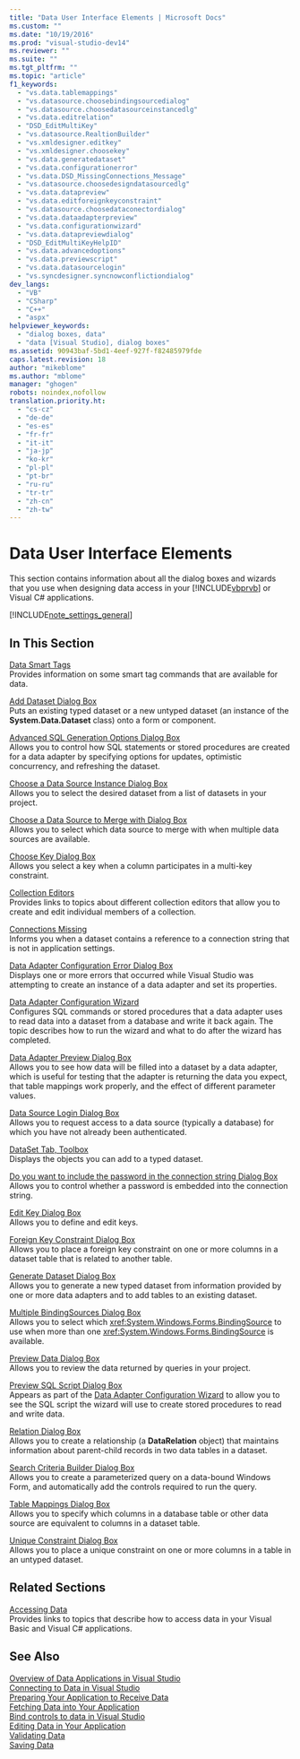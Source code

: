 ```yaml
---
title: "Data User Interface Elements | Microsoft Docs"
ms.custom: ""
ms.date: "10/19/2016"
ms.prod: "visual-studio-dev14"
ms.reviewer: ""
ms.suite: ""
ms.tgt_pltfrm: ""
ms.topic: "article"
f1_keywords: 
  - "vs.data.tablemappings"
  - "vs.datasource.choosebindingsourcedialog"
  - "vs.datasource.choosedatasourceinstancedlg"
  - "vs.data.editrelation"
  - "DSD_EditMultiKey"
  - "vs.datasource.RealtionBuilder"
  - "vs.xmldesigner.editkey"
  - "vs.xmldesigner.choosekey"
  - "vs.data.generatedataset"
  - "vs.data.configurationerror"
  - "vs.data.DSD_MissingConnections_Message"
  - "vs.datasource.choosedesigndatasourcedlg"
  - "vs.data.datapreview"
  - "vs.data.editforeignkeyconstraint"
  - "vs.datasource.choosedataconectordialog"
  - "vs.data.dataadapterpreview"
  - "vs.data.configurationwizard"
  - "vs.data.datapreviewdialog"
  - "DSD_EditMultiKeyHelpID"
  - "vs.data.advancedoptions"
  - "vs.data.previewscript"
  - "vs.data.datasourcelogin"
  - "vs.syncdesigner.syncnowconflictiondialog"
dev_langs: 
  - "VB"
  - "CSharp"
  - "C++"
  - "aspx"
helpviewer_keywords: 
  - "dialog boxes, data"
  - "data [Visual Studio], dialog boxes"
ms.assetid: 90943baf-5bd1-4eef-927f-f82485979fde
caps.latest.revision: 18
author: "mikeblome"
ms.author: "mblome"
manager: "ghogen"
robots: noindex,nofollow
translation.priority.ht: 
  - "cs-cz"
  - "de-de"
  - "es-es"
  - "fr-fr"
  - "it-it"
  - "ja-jp"
  - "ko-kr"
  - "pl-pl"
  - "pt-br"
  - "ru-ru"
  - "tr-tr"
  - "zh-cn"
  - "zh-tw"
---
```

# Data User Interface Elements
This section contains information about all the dialog boxes and wizards that you use when designing data access in your [!INCLUDE[vbprvb](../code-quality/includes/vbprvb_md.md)] or Visual C# applications.  
  
 [!INCLUDE[note_settings_general](../data-tools/includes/note_settings_general_md.md)]  
  
## In This Section  
 [Data Smart Tags](http://msdn.microsoft.com/en-us/1e0a848f-c57b-47ab-b884-eaaa40726f43)  
 Provides information on some smart tag commands that are available for data.  
  
 [Add Dataset Dialog Box](http://msdn.microsoft.com/en-us/0e03c0ff-212b-4bfa-ac51-3c2adb71ead0)  
 Puts an existing typed dataset or a new untyped dataset (an instance of the **System.Data.Dataset** class) onto a form or component.  
  
 [Advanced SQL Generation Options Dialog Box](http://msdn.microsoft.com/en-us/41420450-1ff4-4a1a-b85b-6f6901538fef)  
 Allows you to control how SQL statements or stored procedures are created for a data adapter by specifying options for updates, optimistic concurrency, and refreshing the dataset.  
  
 [Choose a Data Source Instance Dialog Box](http://msdn.microsoft.com/en-us/51c47f06-fdc5-453e-9178-0a5a2c5c9f34)  
 Allows you to select the desired dataset from a list of datasets in your project.  
  
 [Choose a Data Source to Merge with Dialog Box](http://msdn.microsoft.com/en-us/accafff7-f6bd-481c-a121-fe8a76cd681d)  
 Allows you to select which data source to merge with when multiple data sources are available.  
  
 [Choose Key Dialog Box](http://msdn.microsoft.com/en-us/4ddbfbb7-a80a-412a-b80d-291d86376ca3)  
 Allows you select a key when a column participates in a multi-key constraint.  
  
 [Collection Editors](../Topic/Collection%20Editors.md)  
 Provides links to topics about different collection editors that allow you to create and edit individual members of a collection.  
  
 [Connections Missing](http://msdn.microsoft.com/en-us/bb9b2e12-7f76-4ee5-acbb-5d20116ee044)  
 Informs you when a dataset contains a reference to a connection string that is not in application settings.  
  
 [Data Adapter Configuration Error Dialog Box](http://msdn.microsoft.com/en-us/9ce65cd2-0c7d-4f51-8685-d68be5f3009b)  
 Displays one or more errors that occurred while Visual Studio was attempting to create an instance of a data adapter and set its properties.  
  
 [Data Adapter Configuration Wizard](http://msdn.microsoft.com/en-us/efff90cb-0e4c-4eb3-87dc-65dd9d418809)  
 Configures SQL commands or stored procedures that a data adapter uses to read data into a dataset from a database and write it back again. The topic describes how to run the wizard and what to do after the wizard has completed.  
  
 [Data Adapter Preview Dialog Box](http://msdn.microsoft.com/en-us/1f614cd3-4530-457e-84af-00ccbaea08cc)  
 Allows you to see how data will be filled into a dataset by a data adapter, which is useful for testing that the adapter is returning the data you expect, that table mappings work properly, and the effect of different parameter values.  
  
 [Data Source Login Dialog Box](http://msdn.microsoft.com/en-us/6f2d9a57-53c3-4841-bd37-a3643eb68d2e)  
 Allows you to request access to a data source (typically a database) for which you have not already been authenticated.  
  
 [DataSet Tab, Toolbox](http://msdn.microsoft.com/en-us/fa5f2d6f-924d-4262-ba1b-e9e7f90e7764)  
 Displays the objects you can add to a typed dataset.  
  
 [Do you want to include the password in the connection string Dialog Box](http://msdn.microsoft.com/en-us/193696a7-5213-4396-8328-05ac2df6ee94)  
 Allows you to control whether a password is embedded into the connection string.  
  
 [Edit Key Dialog Box](http://msdn.microsoft.com/en-us/f5c80e39-3a42-4284-b222-6ca009fd9675)  
 Allows you to define and edit keys.  
  
 [Foreign Key Constraint Dialog Box](http://msdn.microsoft.com/en-us/45d15629-1f4d-40a7-8708-c9ddfebedc1e)  
 Allows you to place a foreign key constraint on one or more columns in a dataset table that is related to another table.  
  
 [Generate Dataset Dialog Box](http://msdn.microsoft.com/en-us/c0efdbaf-13b1-4ee8-ade6-f8a784126cdc)  
 Allows you to generate a new typed dataset from information provided by one or more data adapters and to add tables to an existing dataset.  
  
 [Multiple BindingSources Dialog Box](http://msdn.microsoft.com/en-us/db76f70c-4fb5-479d-9b64-a67158d48f97)  
 Allows you to select which <xref:System.Windows.Forms.BindingSource> to use when more than one <xref:System.Windows.Forms.BindingSource> is available.  
  
 [Preview Data Dialog Box](http://msdn.microsoft.com/en-us/aa4f0d04-2695-4bb8-946d-54a97ae7287f)  
 Allows you to review the data returned by queries in your project.  
  
 [Preview SQL Script Dialog Box](http://msdn.microsoft.com/en-us/e9571e8b-821c-492d-9bc8-b44eba898bdd)  
 Appears as part of the [Data Adapter Configuration Wizard](http://msdn.microsoft.com/en-us/efff90cb-0e4c-4eb3-87dc-65dd9d418809) to allow you to see the SQL script the wizard will use to create stored procedures to read and write data.  
  
 [Relation Dialog Box](http://msdn.microsoft.com/en-us/ab8f4b0e-af4c-4725-a550-e2b2ebe43a02)  
 Allows you to create a relationship (a **DataRelation** object) that maintains information about parent-child records in two data tables in a dataset.  
  
 [Search Criteria Builder Dialog Box](../Topic/Search%20Criteria%20Builder%20Dialog%20Box.md)  
 Allows you to create a parameterized query on a data-bound Windows Form, and automatically add the controls required to run the query.  
  
 [Table Mappings Dialog Box](http://msdn.microsoft.com/en-us/fb4cec1e-f3c8-4773-b409-c2de15293fea)  
 Allows you to specify which columns in a database table or other data source are equivalent to columns in a dataset table.  
  
 [Unique Constraint Dialog Box](http://msdn.microsoft.com/en-us/e71a60d7-fae2-4bd0-a1e8-43aae351707d)  
 Allows you to place a unique constraint on one or more columns in a table in an untyped dataset.  
  
## Related Sections  
 [Accessing Data](../data-tools/accessing-data-in-visual-studio.md)  
 Provides links to topics that describe how to access data in your Visual Basic and Visual C# applications.  
  
## See Also  
 [Overview of Data Applications in Visual Studio](../data-tools/overview-of-data-applications-in-visual-studio.md)   
 [Connecting to Data in Visual Studio](../data-tools/connecting-to-data-in-visual-studio.md)   
 [Preparing Your Application to Receive Data](../Topic/Preparing%20Your%20Application%20to%20Receive%20Data.md)   
 [Fetching Data into Your Application](../data-tools/fetching-data-into-your-application.md)   
 [Bind controls to data in Visual Studio](../data-tools/bind-controls-to-data-in-visual-studio.md)   
 [Editing Data in Your Application](../data-tools/editing-data-in-your-application.md)   
 [Validating Data](../Topic/Validating%20Data.md)   
 [Saving Data](../data-tools/saving-data.md)